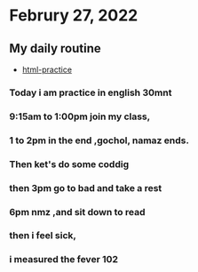 # Februry 27, 2022
## My daily routine
* [html-practice](https://github.com/pallabituj/html-css)
### Today i am practice in english  30mnt
### 9:15am to 1:00pm join my class,
### 1 to 2pm in the end ,gochol, namaz ends.
### Then ket's do some coddig
### then 3pm go to bad and take a rest
### 6pm nmz ,and sit down to read
### then i feel sick,
### i measured the fever 102
